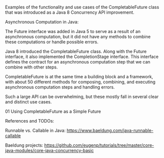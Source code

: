 Examples of the functionality and use cases of the CompletableFuture class that was introduced as a Java 8 Concurrency API improvement.

Asynchronous Computation in Java:

The Future interface was added in Java 5 to serve as a result of an asynchronous computation, but it did not have any methods to combine these computations or handle possible errors.

Java 8 introduced the CompletableFuture class. Along with the Future interface, it also implemented the CompletionStage interface. This interface defines the contract for an asynchronous computation step that we can combine with other steps.

CompletableFuture is at the same time a building block and a framework, with about 50 different methods for composing, combining, and executing asynchronous computation steps and handling errors.

Such a large API can be overwhelming, but these mostly fall in several clear and distinct use cases.

01 Using CompletableFuture as a Simple Future 

References and TODOs:

Runnable vs. Callable in Java: 
https://www.baeldung.com/java-runnable-callable

Baeldung projects:
https://github.com/eugenp/tutorials/tree/master/core-java-modules/core-java-concurrency-basic